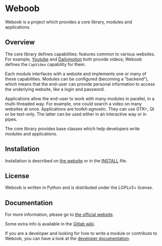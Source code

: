 Weboob
======


Weboob is a project which provides a core library, modules and applications.

## Overview

The core library defines capabilities: features common to various websites.
For example, [Youtube](http://www.youtube.com/) and
[Dailymotion](http://www.dailymotion.com/) both provide videos; Weboob defines
the `CapVideo` capability for them.

Each module interfaces with a website and implements one or many of these
capabilities. Modules can be configured (becoming a "backend"), which means
that the end-user can provide personal information to access the underlying
website, like a login and password.

Applications allow the end-user to work with many modules in parallel,
in a multi-threaded way. For example, one could search a video on
many websites at once. Applications are toolkit-agnostic. They can use GTK+,
Qt or be text-only. The latter can be used either in an interactive way
or in pipes.

The core library provides base classes which help developers write
modules and applications.


## Installation

Installation is described on [the website](http://weboob.org) or in the
[INSTALL](INSTALL) file.

## License

Weboob is written in Python and is distributed under the LGPLv3+ license.

## Documentation

For more information, please go to [the official website](http://weboob.org/).

Some extra info is available in the [Gitlab
wiki](https://git.weboob.org/weboob/devel/wikis/home).

If you are a developer and looking for how to write a module or contribute to
Weboob, you can have a look at the [developer documentation](http://dev.weboob.org/).

